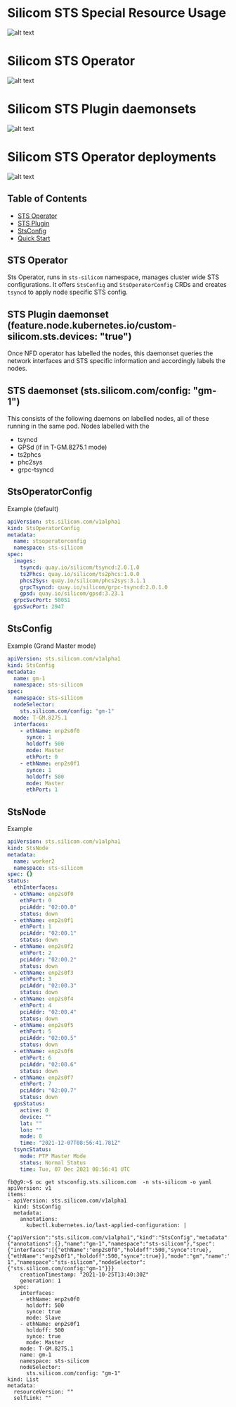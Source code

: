 # Silicom STS Special Resource Usage
![alt text](spec/sts-sro.png "Special Resource Operator")

# Silicom STS Operator
![alt text](spec/sts-operator.png "STS Overview")

# Silicom STS Plugin daemonsets
![alt text](spec/sts-node.png "STS Plugin Daemonsets")

# Silicom STS Operator deployments
![alt text](spec/sts-deployments.png "STS Deployments")

## Table of Contents
- [STS Operator](#sts-operator)
- [STS Plugin](#sts-plugin)
- [StsConfig](#stsconfig)
- [Quick Start](#quick-start)

## STS Operator
Sts Operator, runs in `sts-silicom` namespace, manages cluster wide STS configurations. It offers `StsConfig` and `StsOperatorConfig` CRDs and creates `tsyncd` to apply node specific STS config.

## STS Plugin daemonset (feature.node.kubernetes.io/custom-silicom.sts.devices: "true")
Once NFD operator has labelled the nodes, this daemonset queries the network interfaces and STS specific information and accordingly labels the nodes.

## STS daemonset (sts.silicom.com/config: "gm-1")
This consists of the following daemons on labelled nodes, all of these running in the same pod. Nodes labelled with the
* tsyncd
* GPSd (if in T-GM.8275.1 mode)
* ts2phcs
* phc2sys
* grpc-tsyncd

## StsOperatorConfig
Example (default)
```yaml
apiVersion: sts.silicom.com/v1alpha1
kind: StsOperatorConfig
metadata:
  name: stsoperatorconfig
  namespace: sts-silicom
spec:
  images:
    tsyncd: quay.io/silicom/tsyncd:2.0.1.0
    ts2Phcs: quay.io/silicom/ts2phcs:1.0.0
    phcs2Sys: quay.io/silicom/phcs2sys:3.1.1
    grpcTsyncd: quay.io/silicom/grpc-tsyncd:2.0.1.0
    gpsd: quay.io/silicom/gpsd:3.23.1
  grpcSvcPort: 50051
  gpsSvcPort: 2947

```

## StsConfig
Example  (Grand Master mode)
```yaml
apiVersion: sts.silicom.com/v1alpha1
kind: StsConfig
metadata:
  name: gm-1
  namespace: sts-silicom
spec:
  namespace: sts-silicom
  nodeSelector:
    sts.silicom.com/config: "gm-1"
  mode: T-GM.8275.1
  interfaces:
    - ethName: enp2s0f0
      synce: 1
      holdoff: 500
      mode: Master
      ethPort: 0
    - ethName: enp2s0f1
      synce: 1
      holdoff: 500
      mode: Master
      ethPort: 1
```

## StsNode
Example
```yaml
apiVersion: sts.silicom.com/v1alpha1
kind: StsNode
metadata:
  name: worker2
  namespace: sts-silicom
spec: {}
status:
  ethInterfaces:
  - ethName: enp2s0f0
    ethPort: 0
    pciAddr: "02:00.0"
    status: down
  - ethName: enp2s0f1
    ethPort: 1
    pciAddr: "02:00.1"
    status: down
  - ethName: enp2s0f2
    ethPort: 2
    pciAddr: "02:00.2"
    status: down
  - ethName: enp2s0f3
    ethPort: 3
    pciAddr: "02:00.3"
    status: down
  - ethName: enp2s0f4
    ethPort: 4
    pciAddr: "02:00.4"
    status: down
  - ethName: enp2s0f5
    ethPort: 5
    pciAddr: "02:00.5"
    status: down
  - ethName: enp2s0f6
    ethPort: 6
    pciAddr: "02:00.6"
    status: down
  - ethName: enp2s0f7
    ethPort: 7
    pciAddr: "02:00.7"
    status: down
  gpsStatus:
    active: 0
    device: ""
    lat: ""
    lon: ""
    mode: 0
    time: "2021-12-07T08:56:41.781Z"
  tsyncStatus:
    mode: PTP Master Mode
    status: Normal Status
    time: Tue, 07 Dec 2021 08:56:41 UTC

```

```
fb@g9:~$ oc get stsconfig.sts.silicom.com  -n sts-silicom -o yaml
apiVersion: v1
items:
- apiVersion: sts.silicom.com/v1alpha1
  kind: StsConfig
  metadata:
    annotations:
      kubectl.kubernetes.io/last-applied-configuration: |
        {"apiVersion":"sts.silicom.com/v1alpha1","kind":"StsConfig","metadata":{"annotations":{},"name":"gm-1","namespace":"sts-silicom"},"spec":{"interfaces":[{"ethName":"enp2s0f0","holdoff":500,"synce":true},{"ethName":"enp2s0f1","holdoff":500,"synce":true}],"mode":"gm","name":"gm-1","namespace":"sts-silicom","nodeSelector":{"sts.silicom.com/config:"gm-1"}}}
    creationTimestamp: "2021-10-25T13:40:30Z"
    generation: 1
  spec:
    interfaces:
    - ethName: enp2s0f0
      holdoff: 500
      synce: true
      mode: Slave
    - ethName: enp2s0f1
      holdoff: 500
      synce: true
      mode: Master
    mode: T-GM.8275.1
    name: gm-1
    namespace: sts-silicom
    nodeSelector:
      sts.silicom.com/config: "gm-1"
kind: List
metadata:
  resourceVersion: ""
  selfLink: ""

```
